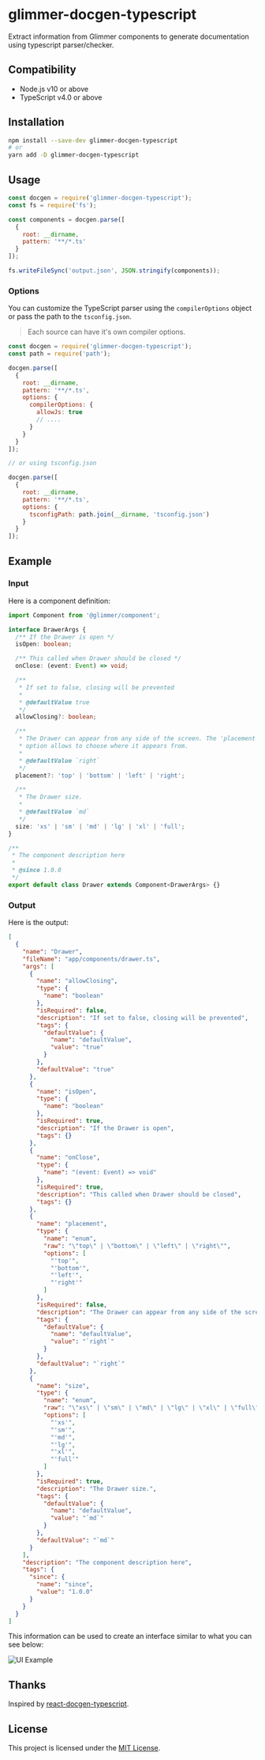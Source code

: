 # glimmer-docgen-typescript

Extract information from Glimmer components to generate documentation using typescript parser/checker.

## Compatibility

* Node.js v10 or above
* TypeScript v4.0 or above

## Installation

```sh
npm install --save-dev glimmer-docgen-typescript
# or
yarn add -D glimmer-docgen-typescript
```

## Usage

```js
const docgen = require('glimmer-docgen-typescript');
const fs = require('fs');

const components = docgen.parse([
  {
    root: __dirname,
    pattern: '**/*.ts'
  }
]);

fs.writeFileSync('output.json', JSON.stringify(components));
```

### Options

You can customize the TypeScript parser using the `compilerOptions` object or pass
the path to the `tsconfig.json`.

> Each source can have it's own compiler options.

```js
const docgen = require('glimmer-docgen-typescript');
const path = require('path');

docgen.parse([
  {
    root: __dirname,
    pattern: '**/*.ts',
    options: {
      compilerOptions: {
        allowJs: true
        // ....
      }
    }
  }
]);

// or using tsconfig.json

docgen.parse([
  {
    root: __dirname,
    pattern: '**/*.ts',
    options: {
      tsconfigPath: path.join(__dirname, 'tsconfig.json')
    }
  }
]);
```

## Example


### Input

Here is a component definition:

```ts
import Component from '@glimmer/component';

interface DrawerArgs {
  /** If the Drawer is open */
  isOpen: boolean;

  /** This called when Drawer should be closed */
  onClose: (event: Event) => void;

  /**
   * If set to false, closing will be prevented
   *
   * @defaultValue true
   */
  allowClosing?: boolean;

  /**
   * The Drawer can appear from any side of the screen. The 'placement'
   * option allows to choose where it appears from.
   *
   * @defaultValue `right`
   */
  placement?: 'top' | 'bottom' | 'left' | 'right';

  /**
   * The Drawer size.
   *
   * @defaultValue `md`
   */
  size: 'xs' | 'sm' | 'md' | 'lg' | 'xl' | 'full';
}

/**
 * The component description here
 *
 * @since 1.0.0
 */
export default class Drawer extends Component<DrawerArgs> {}
```

### Output

Here is the output:

```json
[
  {
    "name": "Drawer",
    "fileName": "app/components/drawer.ts",
    "args": [
      {
        "name": "allowClosing",
        "type": {
          "name": "boolean"
        },
        "isRequired": false,
        "description": "If set to false, closing will be prevented",
        "tags": {
          "defaultValue": {
            "name": "defaultValue",
            "value": "true"
          }
        },
        "defaultValue": "true"
      },
      {
        "name": "isOpen",
        "type": {
          "name": "boolean"
        },
        "isRequired": true,
        "description": "If the Drawer is open",
        "tags": {}
      },
      {
        "name": "onClose",
        "type": {
          "name": "(event: Event) => void"
        },
        "isRequired": true,
        "description": "This called when Drawer should be closed",
        "tags": {}
      },
      {
        "name": "placement",
        "type": {
          "name": "enum",
          "raw": "\"top\" | \"bottom\" | \"left\" | \"right\"",
          "options": [
            "'top'",
            "'bottom'",
            "'left'",
            "'right'"
          ]
        },
        "isRequired": false,
        "description": "The Drawer can appear from any side of the screen. The 'placement'\noption allows to choose where it appears from.",
        "tags": {
          "defaultValue": {
            "name": "defaultValue",
            "value": "`right`"
          }
        },
        "defaultValue": "`right`"
      },
      {
        "name": "size",
        "type": {
          "name": "enum",
          "raw": "\"xs\" | \"sm\" | \"md\" | \"lg\" | \"xl\" | \"full\"",
          "options": [
            "'xs'",
            "'sm'",
            "'md'",
            "'lg'",
            "'xl'",
            "'full'"
          ]
        },
        "isRequired": true,
        "description": "The Drawer size.",
        "tags": {
          "defaultValue": {
            "name": "defaultValue",
            "value": "`md`"
          }
        },
        "defaultValue": "`md`"
      }
    ],
    "description": "The component description here",
    "tags": {
      "since": {
        "name": "since",
        "value": "1.0.0"
      }
    }
  }
]
```

This information can be used to create an interface similar to what you can see below:

![UI Example](https://user-images.githubusercontent.com/230476/103157421-767c6700-4767-11eb-833b-fb77e48bf60d.png)

## Thanks

Inspired by [react-docgen-typescript](https://github.com/styleguidist/react-docgen-typescript).

## License

This project is licensed under the [MIT License](LICENSE.md).
